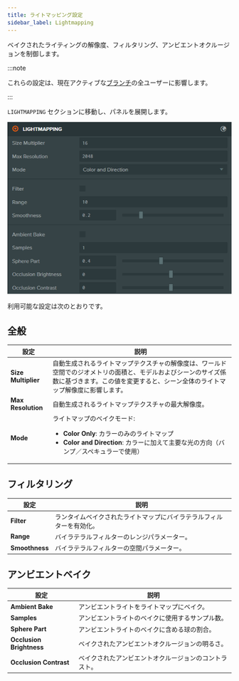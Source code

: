 ```yaml
---
title: ライトマッピング設定
sidebar_label: Lightmapping
---
```


ベイクされたライティングの解像度、フィルタリング、アンビエントオクルージョンを制御します。

:::note

これらの設定は、現在アクティブな[ブランチ](../../version-control/branches.md)の全ユーザーに影響します。

:::

`LIGHTMAPPING` セクションに移動し、パネルを展開します。

![Lightmapping Settings](/img/user-manual/editor/interface/settings/lightmapping.webp)

利用可能な設定は次のとおりです。

## 全般

| 設定 | 説明 |
| --- | --- |
| **Size Multiplier** | 自動生成されるライトマップテクスチャの解像度は、ワールド空間でのジオメトリの面積と、モデルおよびシーンのサイズ係数に基づきます。この値を変更すると、シーン全体のライトマップ解像度に影響します。 |
| **Max Resolution** | 自動生成されるライトマップテクスチャの最大解像度。 |
| **Mode** | ライトマップのベイクモード:<ul><li><strong>Color Only</strong>: カラーのみのライトマップ</li><li><strong>Color and Direction</strong>: カラーに加えて主要な光の方向（バンプ／スペキュラーで使用）</li></ul> |

## フィルタリング

| 設定 | 説明 |
| --- | --- |
| **Filter** | ランタイムベイクされたライトマップにバイラテラルフィルターを有効化。 |
| **Range** | バイラテラルフィルターのレンジパラメーター。 |
| **Smoothness** | バイラテラルフィルターの空間パラメーター。 |

## アンビエントベイク

| 設定 | 説明 |
| --- | --- |
| **Ambient Bake** | アンビエントライトをライトマップにベイク。 |
| **Samples** | アンビエントライトのベイクに使用するサンプル数。 |
| **Sphere Part** | アンビエントライトのベイクに含める球の割合。 |
| **Occlusion Brightness** | ベイクされたアンビエントオクルージョンの明るさ。 |
| **Occlusion Contrast** | ベイクされたアンビエントオクルージョンのコントラスト。 |


